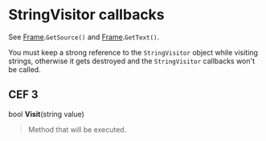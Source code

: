 # StringVisitor callbacks #

See [Frame](Frame.md).`GetSource()` and [Frame](Frame.md).`GetText()`.

You must keep a strong reference to the `StringVisitor` object
while visiting strings, otherwise it gets destroyed and the
`StringVisitor` callbacks won't be called.

## CEF 3 ##

bool **Visit**(string value)

> Method that will be executed.